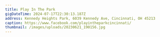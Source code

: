 ```yaml
---
title: Play In The Park
gigDateTime: 2024-07-17T22:30:13.187Z
address: Kennedy Heights Park, 6039 Kennedy Ave, Cincinnati, OH 45213
caption: https://www.facebook.com/playintheparkcincinnati/
thumbnail: /images/uploads/20230621_190156.jpg
---
```

